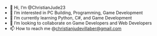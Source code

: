 - 👋 Hi, I’m @ChristianJude23
- 👀 I’m interested in PC Building, Programming, Game Development
- 🌱 I’m currently learning Python, C#, and Game Development
- 💞️ I’m looking to collaborate on Game Developers and Web Developers
- 📫 How to reach me @christianjudevillaber@gmail.com

<!---
ChristianJude23/ChristianJude23 is a ✨ special ✨ repository because its `README.md` (this file) appears on your GitHub profile.
You can click the Preview link to take a look at your changes.
--->
